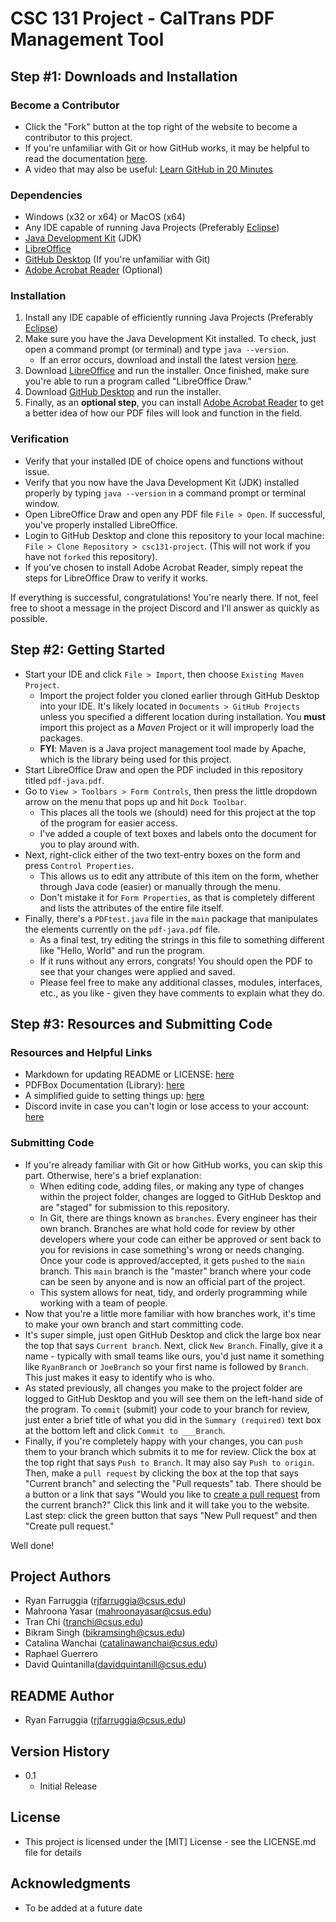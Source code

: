 # CSC 131 Project - CalTrans PDF Management Tool

## Step #1: Downloads and Installation

### Become a Contributor

* Click the "Fork" button at the top right of the website to become a contributor to this project.
* If you're unfamiliar with Git or how GitHub works, it may be helpful to read the documentation [here](https://docs.github.com/en/get-started).
* A video that may also be useful: [Learn GitHub in 20 Minutes](https://www.youtube.com/watch?v=nhNq2kIvi9s)

### Dependencies

* Windows (x32 or x64) or MacOS (x64)
* Any IDE capable of running Java Projects (Preferably [Eclipse](https://www.eclipse.org/downloads/))
* [Java Development Kit](https://www.oracle.com/java/technologies/downloads/#jdk17-windows) (JDK)
* [LibreOffice](https://www.libreoffice.org/download/download)
* [GitHub Desktop](https://desktop.github.com/) (If you're unfamiliar with Git)
* [Adobe Acrobat Reader](https://get.adobe.com/reader/) (Optional)

### Installation

1. Install any IDE capable of efficiently running Java Projects (Preferably [Eclipse](https://www.eclipse.org/downloads/))
2. Make sure you have the Java Development Kit installed. To check, just open a command prompt (or terminal) and type `java --version`.
   - If an error occurs, download and install the latest version [here](https://www.oracle.com/java/technologies/downloads/#jdk17-windows).
3. Download [LibreOffice](https://www.libreoffice.org/download/download) and run the installer. Once finished, make sure you're able to run a program called "LibreOffice Draw."
4. Download [GitHub Desktop](https://desktop.github.com/) and run the installer.
5. Finally, as an **optional step**, you can install [Adobe Acrobat Reader](https://get.adobe.com/reader/) to get a better idea of how our PDF files will look and function in the field.

### Verification

* Verify that your installed IDE of choice opens and functions without issue.
* Verify that you now have the Java Development Kit (JDK) installed properly by typing `java --version` in a command prompt or terminal window.
* Open LibreOffice Draw and open any PDF file `File > Open`. If successful, you've properly installed LibreOffice.
* Login to GitHub Desktop and clone this repository to your local machine: `File > Clone Repository > csc131-project`. (This will not work if you have not `forked` this repository).
* If you've chosen to install Adobe Acrobat Reader, simply repeat the steps for LibreOffice Draw to verify it works.

If everything is successful, congratulations! You're nearly there. If not, feel free to shoot a message in the project Discord and I'll answer as quickly as possible.

## Step #2: Getting Started

* Start your IDE and click `File > Import`, then choose `Existing Maven Project`.
  - Import the project folder you cloned earlier through GitHub Desktop into your IDE. It's likely located in `Documents > GitHub Projects` unless you specified a different location during installation. You **must** import this project as a *Maven* Project or it will improperly load the packages.
  - **FYI**: Maven is a Java project management tool made by Apache, which is the library being used for this project.
* Start LibreOffice Draw and open the PDF included in this repository titled `pdf-java.pdf`.
* Go to `View > Toolbars > Form Controls`, then press the little dropdown arrow on the menu that pops up and hit `Dock Toolbar`.
  - This places all the tools we (should) need for this project at the top of the program for easier access.
  - I've added a couple of text boxes and labels onto the document for you to play around with.
* Next, right-click either of the two text-entry boxes on the form and press `Control Properties`.
  - This allows us to edit any attribute of this item on the form, whether through Java code (easier) or manually through the menu.
  - Don't mistake it for `Form Properties`, as that is completely different and lists the attributes of the entire file itself.
* Finally, there's a `PDFtest.java` file in the `main` package that manipulates the elements currently on the `pdf-java.pdf` file.
  - As a final test, try editing the strings in this file to something different like "Hello, World" and run the program.
  - If it runs without any errors, congrats! You should open the PDF to see that your changes were applied and saved.
  - Please feel free to make any additional classes, modules, interfaces, etc., as you like - given they have comments to explain what they do.

## Step #3: Resources and Submitting Code

### Resources and Helpful Links

* Markdown for updating README or LICENSE: [here](https://www.markdownguide.org/basic-syntax/)
* PDFBox Documentation (Library): [here](http://pdfbox.org)
* A simplified guide to setting things up: [here](https://dev.to/sandrogiacom/how-to-create-and-fill-out-your-own-pdf-form-with-java-87b)
* Discord invite in case you can't login or lose access to your account: [here](https://discord.gg/t2WvUKhHAA)

### Submitting Code

* If you're already familiar with Git or how GitHub works, you can skip this part. Otherwise, here's a brief explanation:
  - When editing code, adding files, or making any type of changes within the project folder, changes are logged to GitHub Desktop and are "staged" for submission to this repository.
  - In Git, there are things known as `branches`. Every engineer has their own branch. Branches are what hold code for review by other developers where your code can either be approved or sent back to you for revisions in case something's wrong or needs changing. Once your code is approved/accepted, it gets `pushed` to the `main` branch. This `main` branch is the "master" branch where your code can be seen by anyone and is now an official part of the project.
  - This system allows for neat, tidy, and orderly programming while working with a team of people.
* Now that you're a little more familiar with how branches work, it's time to make your own branch and start committing code.
* It's super simple, just open GitHub Desktop and click the large box near the top that says `Current branch`. Next, click `New Branch`. Finally, give it a name - typically with small teams like ours, you'd just name it something like `RyanBranch` or `JoeBranch` so your first name is followed by `Branch`. This just makes it easy to identify who is who.
* As stated previously, all changes you make to the project folder are logged to GitHub Desktop and you will see them on the left-hand side of the program. To `commit` (submit) your code to your branch for review, just enter a brief title of what you did in the `Summary (required)` text box at the bottom left and click `Commit to ___Branch`.
* Finally, if you're completely happy with your changes, you can `push` them to your branch which submits it to me for review. Click the box at the top right that says `Push to Branch`. It may also say `Push to origin`. Then, make a `pull request` by clicking the box at the top that says "Current branch" and selecting the "Pull requests" tab. There should be a button or a link that says "Would you like to [create a pull request](https://github.com/ryan-farruggia/csc131-project/pulls) from the current branch?" Click this link and it will take you to the website. Last step: click the green button that says "New Pull request" and then "Create pull request."

Well done!

## Project Authors

* Ryan Farruggia (rjfarruggia@csus.edu)
* Mahroona Yasar (mahroonayasar@csus.edu)
* Tran Chi (tranchi@csus.edu)
* Bikram Singh (bikramsingh@csus.edu)
* Catalina Wanchai (catalinawanchai@csus.edu)
* Raphael Guerrero
* David Quintanilla(davidquintanill@csus.edu)

## README Author

* Ryan Farruggia (rjfarruggia@csus.edu)

## Version History

* 0.1
  * Initial Release

## License

* This project is licensed under the [MIT] License - see the LICENSE.md file for details

## Acknowledgments

* To be added at a future date

